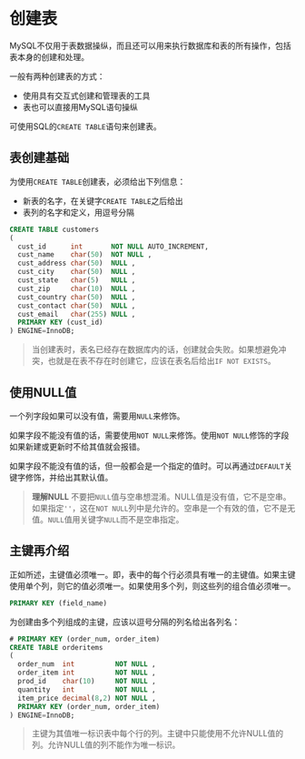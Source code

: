 # 创建表

MySQL不仅用于表数据操纵，而且还可以用来执行数据库和表的所有操作，包括表本身的创建和处理。

一般有两种创建表的方式：

* 使用具有交互式创建和管理表的工具
* 表也可以直接用MySQL语句操纵

可使用SQL的`CREATE TABLE`语句来创建表。

## 表创建基础

为使用`CREATE TABLE`创建表，必须给出下列信息：

* 新表的名字，在关键字`CREATE TABLE`之后给出
* 表列的名字和定义，用逗号分隔

```sql
CREATE TABLE customers
(
  cust_id      int       NOT NULL AUTO_INCREMENT,
  cust_name    char(50)  NOT NULL ,
  cust_address char(50)  NULL ,
  cust_city    char(50)  NULL ,
  cust_state   char(5)   NULL ,
  cust_zip     char(10)  NULL ,
  cust_country char(50)  NULL ,
  cust_contact char(50)  NULL ,
  cust_email   char(255) NULL ,
  PRIMARY KEY (cust_id)
) ENGINE=InnoDB;
```

> 当创建表时，表名已经存在数据库内的话，创建就会失败。如果想避免冲突，也就是在表不存在时创建它，应该在表名后给出`IF NOT EXISTS`。

## 使用NULL值

一个列字段如果可以没有值，需要用`NULL`来修饰。

如果字段不能没有值的话，需要使用`NOT NULL`来修饰。使用`NOT NULL`修饰的字段如果新建或更新时不给其值就会报错。

如果字段不能没有值的话，但一般都会是一个指定的值时。可以再通过`DEFAULT`关键字修饰，并给出其默认值。

> **理解NULL**
> 不要把`NULL`值与空串想混淆。NULL值是没有值，它不是空串。如果指定`''`，这在`NOT NULL`列中是允许的。空串是一个有效的值，它不是无值。`NULL`值用关键字`NULL`而不是空串指定。

## 主键再介绍

正如所述，主键值必须唯一。即，表中的每个行必须具有唯一的主键值。如果主键使用单个列，则它的值必须唯一。如果使用多个列，则这些列的组合值必须唯一。

```sql
PRIMARY KEY (field_name)
```

为创建由多个列组成的主键，应该以逗号分隔的列名给出各列名：

```sql
# PRIMARY KEY (order_num, order_item)
CREATE TABLE orderitems
(
  order_num  int          NOT NULL ,
  order_item int          NOT NULL ,
  prod_id    char(10)     NOT NULL ,
  quantity   int          NOT NULL ,
  item_price decimal(8,2) NOT NULL ,
  PRIMARY KEY (order_num, order_item)
) ENGINE=InnoDB;
```

> 主键为其值唯一标识表中每个行的列。主键中只能使用不允许NULL值的列。允许NULL值的列不能作为唯一标识。
